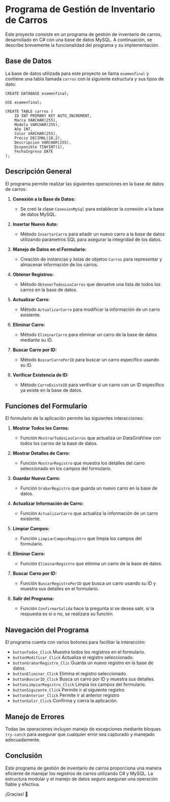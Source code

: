 # Programa de Gestión de Inventario de Carros

Este proyecto consiste en un programa de gestión de inventario de carros, desarrollado en C# 
con una base de datos MySQL. A continuación, se describe brevemente la funcionalidad del 
programa y su implementación.

## Base de Datos

La base de datos utilizada para este proyecto se llama `examenfinal` y contiene una tabla llamada `carros` con la siguiente estructura y sus tipos de dato:

```
CREATE DATABASE examenfinal;

USE examenfinal;

CREATE TABLE carros (
    ID INT PRIMARY KEY AUTO_INCREMENT,
    Marca VARCHAR(255),
    Modelo VARCHAR(255),
    Año INT,
    Color VARCHAR(255),
    Precio DECIMAL(10,2),
    Descripcion VARCHAR(255),
    Disponible TINYINT(1),
    FechaIngreso DATE
);
```

## Descripción General 

El programa permite realizar las siguientes operaciones en la base de datos de carros:

1. **Conexión a la Base de Datos:**
   - Se creó la clase `ConexionMySql` para establecer la conexión a la base de datos MySQL.

2. **Insertar Nuevo Auto:**
   - Método `InsertarCarro` para añadir un nuevo carro a la base de datos utilizando parámetros SQL para asegurar
   la integridad de los datos.

3. **Manejo de Datos en el Formulario:**
   - Creación de instancias y listas de objetos `Carros` para representar y almacenar información de los carros.

4. **Obtener Registros:**
   - Método `ObtenerTodosLosCarros` que devuelve una lista de todos los carros en la base de datos.

5. **Actualizar Carro:**
   - Método `ActualizarCarro` para modificar la información de un carro existente.

6. **Eliminar Carro:**
   - Método `EliminarCarro` para eliminar un carro de la base de datos mediante su ID.

7. **Buscar Carro por ID:**
   - Método `BuscarCarroPorID` para buscar un carro específico usando su ID.

8. **Verificar Existencia de ID:**
   - Método `CarroExisteID` para verificar si un carro con un ID específico ya existe en la base de datos.

## Funciones del Formulario

El formulario de la aplicación permite las siguientes interacciones:

1. **Mostrar Todos los Carros:**
   - Función `MostrarTodosLosCarros` que actualiza un DataGridView con todos los carros de la base de datos.

2. **Mostrar Detalles de Carro:**
   - Función `MostrarRegistro` que muestra los detalles del carro seleccionado en los campos del formulario.

3. **Guardar Nuevo Carro:**
   - Función `GrabarRegistro` que guarda un nuevo carro en la base de datos.

4. **Actualizar Información de Carro:**
   - Función `ActualizarCarro` que actualiza la información de un carro existente.

5. **Limpiar Campos:**
   - Función `LimpiarCamposRegistro` que limpia los campos del formulario.

6. **Eliminar Carro:**
   - Función `EliminarRegistro` que elimina un carro de la base de datos.

7. **Buscar Carro por ID:**
   - Función `BuscarRegistroPorID` que busca un carro usando su ID y muestra sus detalles en el formulario.

8. **Salir del Programa:**
   - Función `ConfirmarSalida` hace la pregunta si se desea salir, si la respuesta es si o no, se realizara su función.

## Navegación del Programa

El programa cuenta con varios botones para facilitar la interacción:

- `buttonTodos_Click` Muestra todos los registros en el formulario.
- `buttonModificar_Click` Actualiza el registro seleccionado.
- `buttonGrabarRegistro_Clic` Guarda un nuevo registro en la base de datos.
- `buttonEliminar_Click` Elimina el registro seleccionado.
- `buttonBuscarID_Click` Busca un carro por ID y muestra sus detalles.
- `buttonLimpiarRegistro_Click` Limpia los campos del formulario.
- `buttonSiguiente_Click` Permite ir al siguiente registro
- `buttonAnterior_Click` Permite ir al anterior registro
- `buttonSalir_Click` Confirma y cierra la aplicación.

## Manejo de Errores

Todas las operaciones incluyen manejo de excepciones mediante bloques `try-catch` para asegurar que cualquier error sea capturado y manejado adecuadamente.

## Conclusión

Este programa de gestión de inventario de carros proporciona una manera eficiente de manejar los registros de carros utilizando C# y MySQL. La estructura modular y el manejo de datos seguro aseguran una operación fiable y efectiva.

¡Gracias! 🤗













